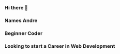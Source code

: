 ### Hi there 👋 
### Names Andre
### Beginner Coder
### Looking to start a Career in Web Development

<!--
**CodeManson/CodeManson** is a ✨ _special_ ✨ repository because its `README.md` (this file) appears on your GitHub profile.

Here are some ideas to get you started:

- 🔭 I’m currently working on ... a website
- 🌱 I’m currently learning ... HTML, CSS and JavaScrpit
- 👯 I’m looking to collaborate on ... any and everything to help me learn and understand web development better
- 🤔 I’m looking for help with ... any and everything
- 💬 Ask me about ... whatever you like
- 📫 How to reach me: ... email most likely
- 😄 Pronouns: ... ehh...
- ⚡ Fun fact: ... Im Black
-->
